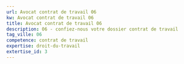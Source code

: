 ```yaml
---
url: Avocat contrat de travail 06
kw: Avocat contrat de travail 06
title: Avocat contrat de travail 06
description: 06 - confiez-nous votre dossier contrat de travail
tag_ville: 06
competence: contrat de travail
expertise: droit-du-travail
extertise_id: 3
---
```

